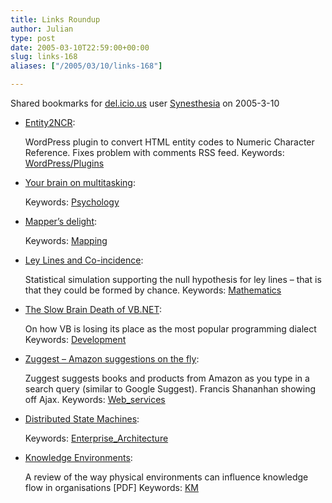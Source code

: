 ```yaml
---
title: Links Roundup
author: Julian
type: post
date: 2005-03-10T22:59:00+00:00
slug: links-168 
aliases: ["/2005/03/10/links-168"]

---
```

Shared bookmarks for [del.icio.us][1] user  [Synesthesia][2] on 2005-3-10

  * [Entity2NCR][3]:
  
    WordPress plugin to convert HTML entity codes to Numeric Character Reference. Fixes problem with comments RSS feed. Keywords: [WordPress/Plugins][4]
  * [Your brain on multitasking][5]:
   
    Keywords: [Psychology][6]
  * [Mapper&#8217;s delight][7]:
   
    Keywords: [Mapping][8]
  * [Ley Lines and Co-incidence][9]:
  
    Statistical simulation supporting the null hypothesis for ley lines &#8211; that is that they could be formed by chance. Keywords: [Mathematics][10]
  * [The Slow Brain Death of VB.NET][11]:
  
    On how VB is losing its place as the most popular programming dialect Keywords: [Development][12]
  * [Zuggest &#8211; Amazon suggestions on the fly][13]:
  
    Zuggest suggests books and products from Amazon as you type in a search query (similar to Google Suggest). Francis Shananhan showing off Ajax. Keywords: [Web_services][14]
  * [Distributed State Machines][15]:
   
    Keywords: [Enterprise_Architecture][16]
  * [Knowledge Environments][17]:
  
    A review of the way physical environments can influence knowledge flow in organisations [PDF] Keywords: [KM][18]

 [1]: https://del.icio.us/
 [2]: https://del.icio.us/synesthesia
 [3]: https://guff.szub.net/entity2ncr/ "https://guff.szub.net/entity2ncr/"
 [4]: https://del.icio.us/synesthesia/WordPress/Plugins
 [5]: https://headrush.typepad.com/creating_passionate_users/2005/03/your_brain_on_m.html "https://headrush.typepad.com/creating_passionate_users/2005/03/your_brain_on_m.html"
 [6]: https://del.icio.us/synesthesia/Psychology
 [7]: https://owen.massey.net/tubemaps.html "https://owen.massey.net/tubemaps.html"
 [8]: https://del.icio.us/synesthesia/Mapping
 [9]: https://www.boo.net/~jasonp/leyline.html "https://www.boo.net/~jasonp/leyline.html"
 [10]: https://del.icio.us/synesthesia/Mathematics
 [11]: https://www.codinghorror.com/blog/archives/000235.html "https://www.codinghorror.com/blog/archives/000235.html"
 [12]: https://del.icio.us/synesthesia/Development
 [13]: https://www.francisshanahan.com/zuggest.aspx "https://www.francisshanahan.com/zuggest.aspx"
 [14]: https://del.icio.us/synesthesia/Web_services
 [15]: https://www.intertwingly.net/blog/2005/03/09/Distributed-State-Machines "https://www.intertwingly.net/blog/2005/03/09/Distributed-State-Machines"
 [16]: https://del.icio.us/synesthesia/Enterprise_Architecture
 [17]: https://www.seradigm.com/resources/knowledge_environments.pdf "https://www.seradigm.com/resources/knowledge_environments.pdf"
 [18]: https://del.icio.us/synesthesia/KM